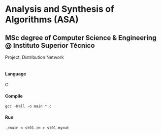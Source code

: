 # Analysis and Synthesis of Algorithms (ASA)
## MSc degree of Computer Science & Engineering @ Instituto Superior Técnico
Project, Distribution Network
<br><br>

#### Language
C

#### Compile
```gcc -Wall -o main *.c```

#### Run
```./main < st01.in > st01.myout```
